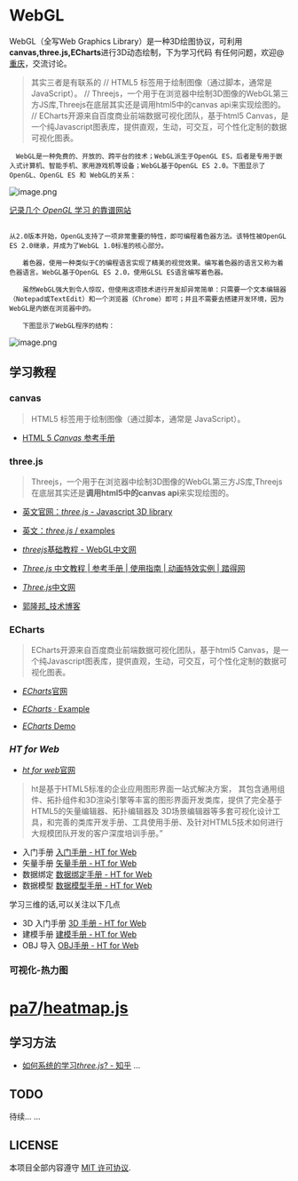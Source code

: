 # WebGL
WebGL（全写Web Graphics Library）是一种3D绘图协议，可利用**canvas,three.js,ECharts**进行3D动态绘制，下为学习代码
有任何问题，欢迎@[重庆](https://github.com/HuangCongQing)，交流讨论。
>其实三者是有联系的
// HTML5 <canvas> 标签用于绘制图像（通过脚本，通常是 JavaScript）。
// Threejs，一个用于在浏览器中绘制3D图像的WebGL第三方JS库,Threejs在底层其实还是调用html5中的canvas api来实现绘图的。
// ECharts开源来自百度商业前端数据可视化团队，基于html5 Canvas，是一个纯Javascript图表库，提供直观，生动，可交互，可个性化定制的数据可视化图表。
```
　WebGL是一种免费的、开放的、跨平台的技术；WebGL派生于OpenGL ES，后者是专用于嵌入式计算机、智能手机、家用游戏机等设备；WebGL基于OpenGL ES 2.0。下图显示了OpenGL、OpenGL ES 和 WebGL的关系：
```
![image.png](https://upload-images.jianshu.io/upload_images/4340772-c7ebc9c79f1ec9d7.png?imageMogr2/auto-orient/strip%7CimageView2/2/w/1240)

 [记录几个 *OpenGL* 学习 的靠谱网站](https://blog.csdn.net/korekara88730/article/details/79333683)
```

从2.0版本开始，OpenGL支持了一项非常重要的特性，即可编程着色器方法。该特性被OpenGL ES 2.0继承，并成为了WebGL 1.0标准的核心部分。

　　着色器，使用一种类似于C的编程语言实现了精美的视觉效果。编写着色器的语言又称为着色器语言。WebGL基于OpenGL ES 2.0，使用GLSL ES语言编写着色器。

　　虽然WebGL强大到令人惊叹，但使用这项技术进行开发却异常简单：只需要一个文本编辑器（Notepad或TextEdit）和一个浏览器（Chrome）即可；并且不需要去搭建开发环境，因为WebGL是内嵌在浏览器中的。

　　下图显示了WebGL程序的结构：
```
![image.png](https://upload-images.jianshu.io/upload_images/4340772-934f74a820d743c6.png?imageMogr2/auto-orient/strip%7CimageView2/2/w/1240)


## 学习教程

### canvas
>HTML5 <canvas> 标签用于绘制图像（通过脚本，通常是 JavaScript）。

*  [HTML 5 *Canvas* 参考手册](http://www.w3school.com.cn/tags/html_ref_canvas.asp)



### three.js
>Threejs，一个用于在浏览器中绘制3D图像的WebGL第三方JS库,Threejs在底层其实还是**调用html5中的canvas api**来实现绘图的。

*  [英文官网：*three.js* - Javascript 3D library](https://threejs.org/)

*  [英文：*three.js* / examples](https://threejs.org/examples/)

*  [*threejs*基础教程 - WebGL中文网](http://www.hewebgl.com/article/articledir/1)

* [*Three.js* 中文教程 | 参考手册 | 使用指南 | 动画特效实例 | 踏得网](http://techbrood.com/threejs/docs/)
* [*Three.js*中文网](http://hypnosnova.github.io/)

* [郭隆邦_技术博客](http://www.yanhuangxueyuan.com/)

### ECharts
>ECharts开源来自百度商业前端数据可视化团队，基于html5 Canvas，是一个纯Javascript图表库，提供直观，生动，可交互，可个性化定制的数据可视化图表。
* [*ECharts*](http://echarts.baidu.com/)[官网](http://trust.baidu.com/vstar/official/intro?type=gw)
* [*ECharts* · Example](http://echarts.baidu.com/echarts2/doc/example.html)

*  [*ECharts* Demo](http://www.echartsjs.com/gallery/)

### *HT* *for* *Web* 
*  [*ht* *for* *web*官网](http://www.hightopo.com/cn-index.html)
>ht是基于HTML5标准的企业应用图形界面一站式解决方案， 其包含通用组件、拓扑组件和3D渲染引擎等丰富的图形界面开发类库，提供了完全基于HTML5的矢量编辑器、拓扑编辑器及 3D场景编辑器等多套可视化设计工具，和完善的类库开发手册、工具使用手册、及针对HTML5技术如何进行大规模团队开发的客户深度培训手册。”
<meta charset="utf-8">

*   入门手册 [入门手册 - HT for Web](http://www.hightopo.com/guide/guide/core/beginners/ht-beginners-guide.html)
*   矢量手册 [矢量手册 - HT for Web](http://www.hightopo.com/guide/guide/core/vector/ht-vector-guide.html)
*   数据绑定 [数据绑定手册 - HT for Web](http://www.hightopo.com/guide/guide/core/databinding/ht-databinding-guide.html)
*   数据模型 [数据模型手册 - HT for Web](http://www.hightopo.com/guide/guide/core/datamodel/ht-datamodel-guide.html)

学习三维的话,可以关注以下几点

*   3D 入门手册 [3D 手册 - HT for Web](http://www.hightopo.com/guide/guide/core/3d/ht-3d-guide.html)
*   建模手册 [建模手册 - HT for Web](http://www.hightopo.com/guide/guide/plugin/modeling/ht-modeling-guide.html)
*   OBJ 导入 [OBJ手册 - HT for Web](http://www.hightopo.com/guide/guide/plugin/obj/ht-obj-guide.html)


### 可视化-热力图

# [pa7](https://github.com/pa7)/**[heatmap.js](https://github.com/pa7/heatmap.js)**

## 学习方法
*  [如何系统的学习*three.js*? - 知乎](https://www.zhihu.com/question/36367846?from=profile_question_card)
...
## TODO 
待续... ...

## LICENSE
本项目全部内容遵守 [MIT 许可协议](https://github.com/HuangCongQing/WebGL/blob/master/LICENSE).

